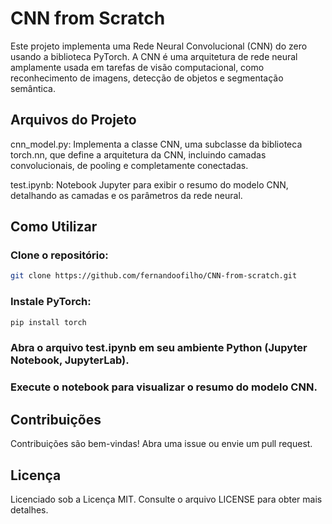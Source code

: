 # CNN from Scratch
Este projeto implementa uma Rede Neural Convolucional (CNN) do zero usando a biblioteca PyTorch. A CNN é uma arquitetura de rede neural amplamente usada em tarefas de visão computacional, como reconhecimento de imagens, detecção de objetos e segmentação semântica.

## Arquivos do Projeto
cnn_model.py: Implementa a classe CNN, uma subclasse da biblioteca torch.nn, que define a arquitetura da CNN, incluindo camadas convolucionais, de pooling e completamente conectadas.

test.ipynb: Notebook Jupyter para exibir o resumo do modelo CNN, detalhando as camadas e os parâmetros da rede neural.

## Como Utilizar
### Clone o repositório:
```bash
git clone https://github.com/fernandoofilho/CNN-from-scratch.git
```


### Instale PyTorch:
```bash
pip install torch
```
### Abra o arquivo test.ipynb em seu ambiente Python (Jupyter Notebook, JupyterLab).

### Execute o notebook para visualizar o resumo do modelo CNN.

## Contribuições
Contribuições são bem-vindas! Abra uma issue ou envie um pull request.

## Licença
Licenciado sob a Licença MIT. Consulte o arquivo LICENSE para obter mais detalhes.
